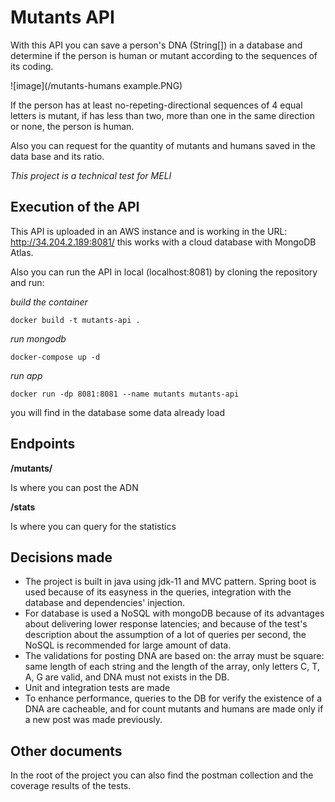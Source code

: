 # Mutants API
With this API you can save a person's DNA (String[]) in a database and determine if the person is human or mutant according to the sequences of its coding.

![image](/mutants-humans example.PNG)

If the person has at least no-repeting-directional sequences of 4 equal letters is mutant, if has less than two, more than one in the same direction or none, the person is human.

Also you can request for the quantity of mutants and humans saved in the data base and its ratio.

*This project is a technical test for MELI*

## Execution of the API

This API is uploaded in an AWS instance and is working in the URL:
http://34.204.2.189:8081/
this works with a cloud database with MongoDB Atlas.

Also you can run the API in local (localhost:8081) by cloning the repository and run:

*build the container*
```
docker build -t mutants-api .
```
*run mongodb*
```
docker-compose up -d
```
*run app*
```
docker run -dp 8081:8081 --name mutants mutants-api
```
you will find in the database some data already load


## Endpoints

**/mutants/**

Is where you can post the ADN

**/stats**

Is where you can query for the statistics

## Decisions made

+ The project is built in java using jdk-11 and MVC pattern. Spring boot is used because of its easyness in the queries, integration with the database and dependencies' injection.
+ For database is used a NoSQL with mongoDB because of its advantages about delivering lower response latencies; and because of the test's description about the assumption of a lot of queries per second, the NoSQL is recommended for large amount of data.
+ The validations for posting DNA are based on: the array must be square: same length of each string and the length of the array, only letters C, T, A, G are valid, and DNA must not exists in the DB.
+ Unit and integration tests are made
+ To enhance performance, queries to the DB for verify the existence of a DNA are cacheable, and for count mutants and humans are made only if a new post was made previously.

## Other documents

In the root of the project you can also find the postman collection and the coverage results of the tests.

